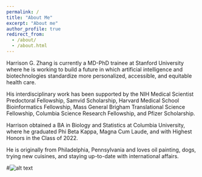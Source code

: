 ```yaml
---
permalink: /
title: "About Me"
excerpt: "About me"
author_profile: true
redirect_from: 
  - /about/
  - /about.html
---
```


Harrison G. Zhang is currently a MD-PhD trainee at Stanford University where he is working to build a future in which artificial intelligence and biotechnologies standardize more personalized, accessible, and equitable health care. 

His interdisciplinary work has been supported by the NIH Medical Scientist Predoctoral Fellowship, Samvid Scholarship, Harvard Medical School Bioinformatics Fellowship, Mass General Brigham Translational Science Fellowship, Columbia Science Research Fellowship, and Pfizer Scholarship. 

Harrison obtained a BA in Biology and Statistics at Columbia University, where he graduated Phi Beta Kappa, Magna Cum Laude, and with Highest Honors in the Class of 2022.

He is originally from Philadelphia, Pennsylvania and loves oil painting, dogs, trying new cuisines, and staying up-to-date with international affairs.  

#![alt text](https://github.com/[harrisongzhang]/[harrisongzhang.github.io]/blob/[master]/image.jpg?raw=true)

